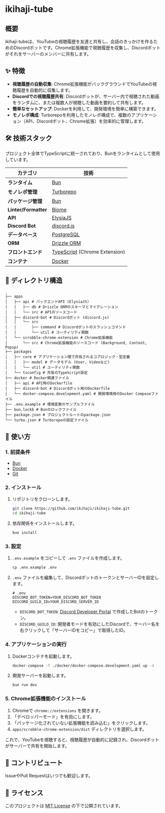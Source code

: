 # ikihaji-tube

## 概要

ikihaji-tubeは、YouTubeの視聴履歴を友達と共有し、会話のきっかけを作るためのDiscordボットです。Chrome拡張機能で視聴履歴を収集し、Discordボットがそれをサーバーのメンバーに共有します。

## ✨ 特徴

- **視聴履歴の自動収集**: Chrome拡張機能がバックグラウンドでYouTubeの視聴履歴を自動的に収集します。
- **Discordでの視聴履歴共有**: Discordボットが、サーバー内で視聴された動画をランダムに、または複数人が視聴した動画を要約して共有します。
- **簡単なセットアップ**: Dockerを利用して、開発環境を簡単に構築できます。
- **モノレポ構成**: Turborepoを利用したモノレポ構成で、複数のアプリケーション（API、Discordボット、Chrome拡張）を効率的に管理します。

## 🛠️ 技術スタック

プロジェクト全体でTypeScriptに統一されており、Bunをランタイムとして使用しています。

| カテゴリ         | 技術                                                                                             |
| ---------------- | ------------------------------------------------------------------------------------------------ |
| **ランタイム**   | [Bun](https://bun.sh/)                                                                           |
| **モノレポ管理** | [Turborepo](https://turbo.build/repo)                                                            |
| **パッケージ管理** | [Bun](https://bun.sh/)                                                                           |
| **Linter/Formatter** | [Biome](https://biomejs.dev/)                                                                    |
| **API**          | [ElysiaJS](https://elysiajs.com/)                                                                |
| **Discord Bot**  | [discord.js](https://discord.js.org/)                                                            |
| **データベース** | [PostgreSQL](https://www.postgresql.org/)                                                        |
| **ORM**          | [Drizzle ORM](https://orm.drizzle.team/)                                                         |
| **フロントエンド** | [TypeScript](https://www.typescriptlang.org/) (Chrome Extension)                                 |
| **コンテナ**     | [Docker](https://www.docker.com/)                                                                |

## 📁 ディレクトリ構造

```
.
├── apps
│   ├── api # バックエンドAPI (ElysiaJS)
│   │   ├── db # Drizzle ORMのスキーマとマイグレーション
│   │   └── src # APIのソースコード
│   ├── discord-bot # Discordボット (discord.js)
│   │   └── src
│   │       ├── command # Discordボットのスラッシュコマンド
│   │       └── util # ユーティリティ関数
│   └── scrobble-chrome-extension # Chrome拡張機能
│       └── src # Chrome拡張機能のソースコード (Background, Content, Popup)
├── packages
│   ├── core # アプリケーション間で共有されるコアロジック・型定義
│   │   ├── model # データモデル (User, Videoなど)
│   │   └── util # ユーティリティ関数
│   └── tsconfig # 共有のTypeScript設定
├── docker # Docker関連ファイル
│   ├── api # API用のDockerfile
│   ├── discord-bot # Discordボット用のDockerfile
│   └── docker-compose.development.yaml # 開発環境用のDocker Composeファイル
├── .env.example # 環境変数のサンプルファイル
├── bun.lockb # Bunのロックファイル
├── package.json # プロジェクトルートのpackage.json
└── turbo.json # Turborepoの設定ファイル
```

## 🚀 使い方

### 1. 前提条件

- [Bun](https://bun.sh/docs/installation)
- [Docker](https://docs.docker.com/get-docker/)
- [Git](https://git-scm.com/)

### 2. インストール

1.  リポジトリをクローンします。
    ```bash
    git clone https://github.com/ikihaji/ikihaji-tube.git
    cd ikihaji-tube
    ```

2.  依存関係をインストールします。
    ```bash
    bun install
    ```

### 3. 設定

1.  `.env.example` をコピーして `.env` ファイルを作成します。
    ```bash
    cp .env.example .env
    ```

2.  `.env` ファイルを編集して、DiscordボットのトークンとサーバーIDを設定します。
    ```
    # .env
    DISCORD_BOT_TOKEN=YOUR_DISCORD_BOT_TOKEN
    DISCORD_GUILD_ID=YOUR_DISCORD_SERVER_ID
    ```
    - `DISCORD_BOT_TOKEN`: [Discord Developer Portal](https://discord.com/developers/applications) で作成したBotのトークン。
    - `DISCORD_GUILD_ID`: 開発者モードを有効にしたDiscordで、サーバー名を右クリックして「サーバーIDをコピー」で取得したID。

### 4. アプリケーションの実行

1.  Dockerコンテナを起動します。
    ```bash
    docker-compose -f ./docker/docker-compose.development.yaml up -d
    ```

2.  開発サーバーを起動します。
    ```bash
    bun run dev
    ```

### 5. Chrome拡張機能のインストール

1.  Chromeで `chrome://extensions` を開きます。
2.  「デベロッパーモード」を有効にします。
3.  「パッケージ化されていない拡張機能を読み込む」をクリックします。
4.  `apps/scrobble-chrome-extension/dist` ディレクトリを選択します。

これで、YouTubeを視聴すると、視聴履歴が自動的に記録され、Discordボットがサーバーで共有を開始します。

## 🤝 コントリビュート

IssueやPull Requestはいつでも歓迎します。

## 📜 ライセンス

このプロジェクトは [MIT License](./LICENSE.md) の下で公開されています。